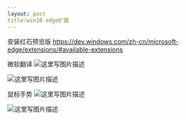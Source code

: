 ```yaml
---
layout: post
title:win10 edge扩展 
---
```


安装红石预览版
https://dev.windows.com/zh-cn/microsoft-edge/extensions/#available-extensions

微软翻译
![这里写图片描述](http://img.blog.csdn.net/20160319085157411)

![这里写图片描述](http://i13.tietuku.cn/2aa67e80c3ad9544.png)

鼠标手势
![这里写图片描述](http://i13.tietuku.cn/2a6a4f50e419bd72.png)

![这里写图片描述](http://i13.tietuku.cn/4aee389e78727eb1.png)



